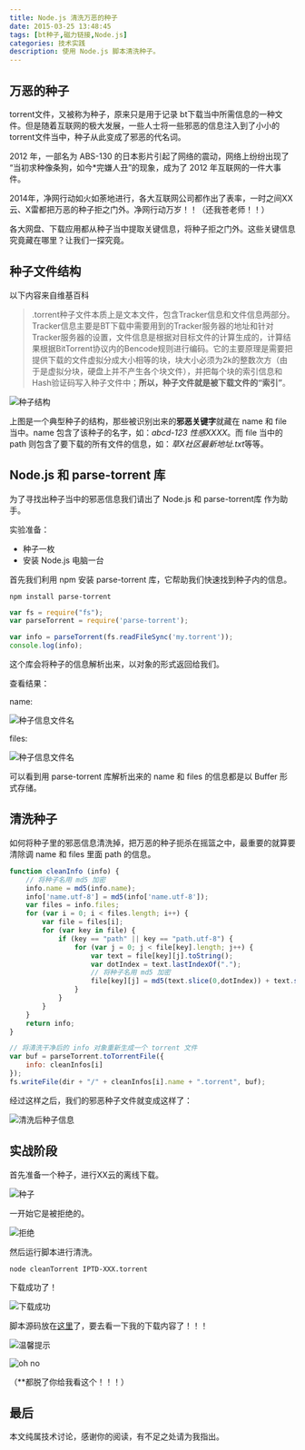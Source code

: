 ```yaml
---
title: Node.js 清洗万恶的种子
date: 2015-03-25 13:48:45
tags: [bt种子,磁力链接,Node.js]
categories: 技术实践
description: 使用 Node.js 脚本清洗种子。
---
```


## 万恶的种子

torrent文件，又被称为种子，原来只是用于记录 bt下载当中所需信息的一种文件。但是随着互联网的极大发展，一些人士将一些邪恶的信息注入到了小小的 torrent文件当中，种子从此变成了邪恶的代名词。

2012 年，一部名为 ABS-130 的日本影片引起了网络的震动，网络上纷纷出现了 “当初求种像条狗，如今*完嫌人丑”的现象，成为了 2012 年互联网的一件大事件。

2014年，净网行动如火如荼地进行，各大互联网公司都作出了表率，一时之间XX云、X雷都把万恶的种子拒之门外。净网行动万岁！！（还我苍老师！！）

各大网盘、下载应用都从种子当中提取关键信息，将种子拒之门外。这些关键信息究竟藏在哪里？让我们一探究竟。

## 种子文件结构

以下内容来自维基百科

> .torrent种子文件本质上是文本文件，包含Tracker信息和文件信息两部分。Tracker信息主要是BT下载中需要用到的Tracker服务器的地址和针对Tracker服务器的设置，文件信息是根据对目标文件的计算生成的，计算结果根据BitTorrent协议内的Bencode规则进行编码。它的主要原理是需要把提供下载的文件虚拟分成大小相等的块，块大小必须为2k的整数次方（由于是虚拟分块，硬盘上并不产生各个块文件），并把每个块的索引信息和Hash验证码写入种子文件中；**所以，种子文件就是被下载文件的“索引”**。

![种子结构](https://acwong-blog.oss-cn-shenzhen.aliyuncs.com/2015-03_torrent-structure.PNG)

上图是一个典型种子的结构，那些被识别出来的**邪恶关键字**就藏在 name 和 file 当中。name 包含了该种子的名字，如：*abcd-123 性感XXXX*。而 file 当中的 path 则包含了要下载的所有文件的信息，如：*草X社区最新地址.txt*等等。

## Node.js 和 parse-torrent 库

为了寻找出种子当中的邪恶信息我们请出了 Node.js 和 parse-torrent库 作为助手。

实验准备：

- 种子一枚
- 安装 Node.js 电脑一台

首先我们利用 npm 安装 parse-torrent 库，它帮助我们快速找到种子内的信息。

```
npm install parse-torrent
```

```javascript
var fs = require("fs");
var parseTorrent = require('parse-torrent');

var info = parseTorrent(fs.readFileSync('my.torrent'));
console.log(info);
```

这个库会将种子的信息解析出来，以对象的形式返回给我们。

查看结果：

name:

![种子信息文件名](https://acwong-blog.oss-cn-shenzhen.aliyuncs.com/2015-03_torrent-info-name.PNG)

files:

![种子信息文件名](https://acwong-blog.oss-cn-shenzhen.aliyuncs.com/2015-03_torrent-info-files.PNG)

可以看到用 parse-torrent 库解析出来的 name 和 files 的信息都是以 Buffer 形式存储。

## 清洗种子

如何将种子里的邪恶信息清洗掉，把万恶的种子扼杀在摇篮之中，最重要的就算要清除调 name 和 files 里面 path 的信息。

```javascript
function cleanInfo (info) {
    // 将种子名用 md5 加密
    info.name = md5(info.name);
    info['name.utf-8'] = md5(info['name.utf-8']);
    var files = info.files;
    for (var i = 0; i < files.length; i++) {
        var file = files[i];
        for (var key in file) {
            if (key == "path" || key == "path.utf-8") {
                for (var j = 0; j < file[key].length; j++) {
                    var text = file[key][j].toString();
                    var dotIndex = text.lastIndexOf(".");
                    // 将种子名用 md5 加密
                    file[key][j] = md5(text.slice(0,dotIndex)) + text.slice(dotIndex,text.length);
                }
            }
        }
    }
    return info;
}
```

```javascript
// 将清洗干净后的 info 对象重新生成一个 torrent 文件
var buf = parseTorrent.toTorrentFile({
    info: cleanInfos[i]
});
fs.writeFile(dir + "/" + cleanInfos[i].name + ".torrent", buf);
```

经过这样之后，我们的邪恶种子文件就变成这样了：

![清洗后种子信息](https://acwong-blog.oss-cn-shenzhen.aliyuncs.com/2015-03_clean-torren-info.PNG)

## 实战阶段

首先准备一个种子，进行XX云的离线下载。

![种子](https://acwong-blog.oss-cn-shenzhen.aliyuncs.com/2015-03_torrent.PNG)

一开始它是被拒绝的。

![拒绝](https://acwong-blog.oss-cn-shenzhen.aliyuncs.com/2015-03_36000.PNG)

然后运行脚本进行清洗。

```
node cleanTorrent IPTD-XXX.torrent
```

下载成功了！

![下载成功](https://acwong-blog.oss-cn-shenzhen.aliyuncs.com/2015-03_download-success.PNG)

脚本源码放在[这里](https://github.com/acwong00/Clean-Torrents)了，要去看一下我的下载内容了！！！

![温馨提示](https://acwong-blog.oss-cn-shenzhen.aliyuncs.com/2015-03_tips.PNG)

![oh no](https://acwong-blog.oss-cn-shenzhen.aliyuncs.com/2015-03_baoman.jpg)

（**都脱了你给我看这个！！！）

## 最后

本文纯属技术讨论，感谢你的阅读，有不足之处请为我指出。
